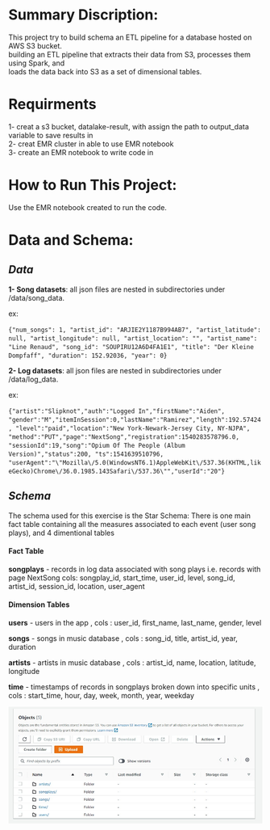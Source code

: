 # Summary Discription:
This project try to build schema an ETL pipeline for a database hosted on AWS S3 bucket.\
building an ETL pipeline that extracts their data from S3, processes them using Spark,
and\
loads the data back into S3 as a set of dimensional tables.


# Requirments
1- creat a s3 bucket, datalake-result, with assign the path to output_data variable to save results in\
2- creat EMR cluster in able to use EMR notebook\
3- create an EMR notebook to write code in


# How to Run This Project:
Use the EMR notebook created to run the code.



# Data and Schema:
## *Data*

**1- Song datasets**: all json files are nested in subdirectories under /data/song_data.

ex:

`{"num_songs": 1, "artist_id": "ARJIE2Y1187B994AB7",
"artist_latitude": null, "artist_longitude": null, "artist_location": "",
"artist_name": "Line Renaud", "song_id": "SOUPIRU12A6D4FA1E1", "title":
"Der Kleine Dompfaff", "duration": 152.92036, "year": 0}
`

**2- Log datasets**: all json files are nested in subdirectories under /data/log_data. 

ex:

`
{"artist":"Slipknot","auth":"Logged In","firstName":"Aiden",
"gender":"M","itemInSession":0,"lastName":"Ramirez","length":192.57424,
"level":"paid","location":"New York-Newark-Jersey City, NY-NJPA",
"method":"PUT","page":"NextSong","registration":1540283578796.0,
"sessionId":19,"song":"Opium Of The People (Album Version)","status":200,
"ts":1541639510796,
"userAgent":"\"Mozilla\/5.0(WindowsNT6.1)AppleWebKit\/537.36(KHTML,likeGecko)Chrome\/36.0.1985.143Safari\/537.36\"","userId":"20"}
`

## *Schema*

The schema used for this exercise is the Star Schema: There is one main fact table containing all the measures 
associated to each event (user song plays), and 4 dimentional tables

#### Fact Table

**songplays** - records in log data associated with song plays i.e. records with page NextSong
cols: songplay_id, start_time, user_id, level, song_id, artist_id, session_id, location, user_agent

#### Dimension Tables
**users** - users in the app
, cols : user_id, first_name, last_name, gender, level

**songs** - songs in music database
, cols : song_id, title, artist_id, year, duration

**artists** - artists in music database
, cols : artist_id, name, location, latitude, longitude

**time** - timestamps of records in songplays broken down into specific units
, cols : start_time, hour, day, week, month, year, weekday



![s3 bucket after saving files](https://github.com/Anas-Rabea/ITI/blob/main/Spark/s3%20savings.jpeg)


